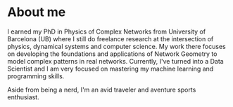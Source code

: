 # About me

I earned my PhD in Physics of Complex Networks from University of Barcelona (UB) where I still do freelance research at the intersection of physics, dynamical systems and computer science. My work there focuses on developing the foundations and applications of Network Geometry to model complex patterns in real networks. Currently, I've turned into a Data Scientist and I am very focused on mastering my machine learning and programming skills.

Aside from being a nerd, I'm an avid traveler and aventure sports enthusiast.

